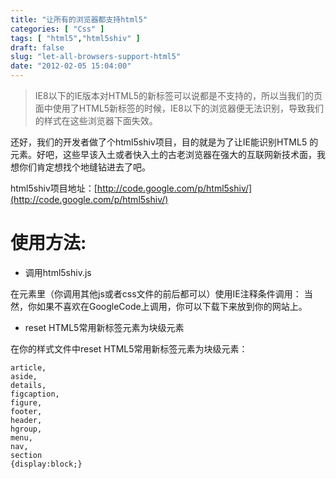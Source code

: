 ```yaml
---
title: "让所有的浏览器都支持html5"
categories: [ "Css" ]
tags: [ "html5","html5shiv" ]
draft: false
slug: "let-all-browsers-support-html5"
date: "2012-02-05 15:04:00"
---
```


> IE8以下的IE版本对HTML5的新标签可以说都是不支持的，所以当我们的页面中使用了HTML5新标签的时候，IE8以下的浏览器便无法识别，导致我们的样式在这些浏览器下面失效。

还好，我们的开发者做了个html5shiv项目，目的就是为了让IE能识别HTML5 的元素。好吧，这些早该入土或者快入土的古老浏览器在强大的互联网新技术面，我想你们肯定想找个地缝钻进去了吧。

html5shiv项目地址：[http://code.google.com/p/html5shiv/](http://code.google.com/p/html5shiv/)


<!--more-->


# 使用方法:

 - 调用html5shiv.js

在元素里（你调用其他js或者css文件的前后都可以）使用IE注释条件调用：
当然，你如果不喜欢在GoogleCode上调用，你可以下载下来放到你的网站上。

 - reset HTML5常用新标签元素为块级元素

在你的样式文件中reset HTML5常用新标签元素为块级元素：

    article,
    aside,
    details,
    figcaption,
    figure,
    footer,
    header,
    hgroup,
    menu,
    nav,
    section
    {display:block;}


